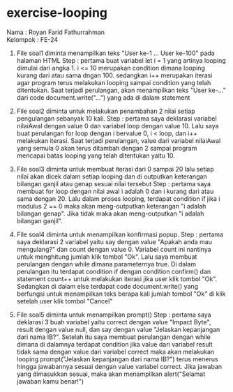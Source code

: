 # exercise-looping

Nama : Royan Farid Fathurrahman<br/>
Kelompok : FE-24

1. File soal1 diminta menampilkan teks "User ke-1 ... User ke-100" pada halaman HTML
Step : pertama buat variabel let i = 1 yang artinya looping dimulai dari angka 1. i <= 10 merupakan condition dimana looping kurang dari atau sama dngan 100.          sedangkan i++ merupakan iterasi agar program terus melakukan looping sampai condition yang telah ditentukan. Saat terjadi perulangan, akan menampilkan teks "User ke-..." dari code document.write("...") yang ada di dalam statement

2. File soal2 diminta untuk melakukan penambahan 2 nilai setiap pengulangan sebanyak 10 kali.
Step : pertama saya deklarasi variabel nilaiAwal dengan value 0 dan variabel loop dengan value 10. Lalu saya buat perulangan for loop dengan i bervalue 0, i < loop, dan i++ melakukan iterasi. Saat terjadi perulangan, value dari variabel nilaiAwal yang semula 0 akan terus ditambah dengan 2 sampai program mencapai batas looping yang telah ditentukan yaitu 10.

3. File soal3 diminta untuk membuat iterasi dari 0 sampai 20 lalu setiap nilai akan dicek dalam setiap looping dan di outputkan keterangan bilangan ganjil atau genap sesuai nilai tersebut
Step : pertama saya membuat for loop dengan nilai awal i adalah 0 dan i kurang dari atau sama dengan 20. Lalu dalam proses looping, terdapat condition if jika i modulus 2 == 0 maka akan meng-outputkan keterangan "i adalah bilangan genap". Jika tidak maka akan meng-outputkan "i adalah bilangan ganjil".

4. File soal4 diminta untuk menampilkan konfirmasi popup.
Step : pertama saya deklarasi 2 variabel yaitu say dengan value "Apakah anda mau mengulang?" dan count dengan value 0. Variabel count ini nantinya untuk menghitung jumlah klik tombol "Ok". Lalu saya membuat perulangan dengan while dimana parameternya true. Di dalam perulangan itu terdapat condition if dengan condition confirm() dan statement count++ untuk melakukan iterasi jika user klik tombol "Ok". Sedangkan di dalam else terdapat code document.write() yang berfungsi untuk menampilkan teks berapa kali jumlah tombol "Ok" di klik setelah user klik tombol "Cancel"


5. File soal5 diminta untuk menampilkan prompt()
Step : pertama saya deklarasi 3 buah variabel yaitu correct dengan value "Impact Byte", result dengan value null, dan say dengan value "Jelaskan kepanjangan dari nama IB?". Setelah itu saya membuat perulangan dengan while dimana di dalamnya terdapat condition jika value dari variabel result tidak sama dengan value dari variabel correct maka akan melakukan looping prompt("Jelaskan kepanjangan dari nama IB?") terus menerus hingga jawabannya sesuai dengan value variabel correct. Jika jawaban yang dimasukkan sesuai, maka akan menampilkan alert("Selamat jawaban kamu benar!")
